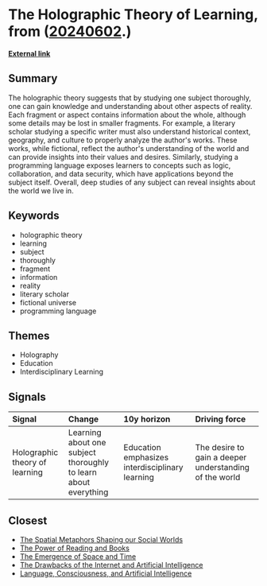 # __The Holographic Theory of Learning__, from ([20240602](https://kghosh.substack.com/p/20240602).)

__[External link](https://jovex.substack.com/p/holographic-theory-of-learning)__



## Summary

The holographic theory suggests that by studying one subject thoroughly, one can gain knowledge and understanding about other aspects of reality. Each fragment or aspect contains information about the whole, although some details may be lost in smaller fragments. For example, a literary scholar studying a specific writer must also understand historical context, geography, and culture to properly analyze the author's works. These works, while fictional, reflect the author's understanding of the world and can provide insights into their values and desires. Similarly, studying a programming language exposes learners to concepts such as logic, collaboration, and data security, which have applications beyond the subject itself. Overall, deep studies of any subject can reveal insights about the world we live in.

## Keywords

* holographic theory
* learning
* subject
* thoroughly
* fragment
* information
* reality
* literary scholar
* fictional universe
* programming language

## Themes

* Holography
* Education
* Interdisciplinary Learning

## Signals

| Signal                         | Change                                                          | 10y horizon                                     | Driving force                                          |
|:-------------------------------|:----------------------------------------------------------------|:------------------------------------------------|:-------------------------------------------------------|
| Holographic theory of learning | Learning about one subject thoroughly to learn about everything | Education emphasizes interdisciplinary learning | The desire to gain a deeper understanding of the world |

## Closest

* [The Spatial Metaphors Shaping our Social Worlds](d63a406f4c783d2b222951d987b912a9)
* [The Power of Reading and Books](a9f822eb98b10e38248c245ba437d9c8)
* [The Emergence of Space and Time](47ec89d0247058ebf93d0524269c7cf7)
* [The Drawbacks of the Internet and Artificial Intelligence](652fc7ec1f422e931bc5a9ba8011650a)
* [Language, Consciousness, and Artificial Intelligence](be997e3b990e47741f965552e6c37b79)